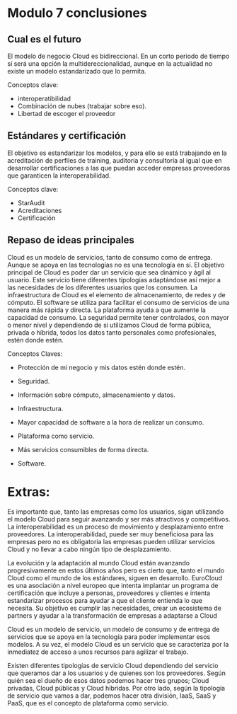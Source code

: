 # Modulo 7 conclusiones

## Cual es el futuro
El modelo de negocio Cloud es bidireccional. En un corto periodo de tiempo sí será una opción la multidereccionalidad, aunque en la actualidad no existe un modelo estandarizado que lo permita.

Conceptos clave:
- interoperatibilidad
- Combinación de nubes (trabajar sobre eso).
- Libertad de escoger el proveedor


## Estándares y certificación
El objetivo es estandarizar los modelos, y para ello se está trabajando en la acreditación de perfiles de training, auditoría y consultoría al igual que en desarrollar certificaciones a las que puedan acceder empresas proveedoras que garanticen la interoperabilidad.

Conceptos clave:
- StarAudit
- Acreditaciones
- Certificación

## Repaso de ideas principales
Cloud es un modelo de servicios, tanto de consumo como de entrega. Aunque se apoya en las tecnologías no es una tecnología en sí. El objetivo principal de Cloud es poder dar un servicio que sea dinámico y ágil al usuario. Este servicio tiene diferentes tipologías adaptándose así mejor a las necesidades de los diferentes usuarios que los consumen. La infraestructura de Cloud es el elemento de almacenamiento, de redes y de cómputo. El software se utiliza para facilitar el consumo de servicios de una manera más rápida y directa. La plataforma ayuda a que aumente la capacidad de consumo. La seguridad permite tener controlados, con mayor o menor nivel y dependiendo de si utilizamos Cloud de forma pública, privada o híbrida, todos los datos tanto personales como profesionales, estén donde estén.

Conceptos Claves:
- Protección de mi negocio y mis datos estén donde estén.
* Seguridad.

- Información sobre cómputo, almacenamiento y datos.
* Infraestructura.

- Mayor capacidad de software a la hora de realizar un consumo.
* Plataforma como servicio.

- Más servicios consumibles de forma directa.
* Software.

# Extras: 

Es importante que, tanto las empresas como los usuarios, sigan utilizando el modelo Cloud para seguir avanzando y ser más atractivos y competitivos. La interoperabilidad es un proceso de movimiento y desplazamiento entre proveedores. La interoperabilidad, puede ser muy beneficiosa para las empresas pero no es obligatoria las empresas pueden utilizar servicios Cloud y no llevar a cabo ningún tipo de desplazamiento.


La evolución y la adaptación al mundo Cloud están avanzando progresivamente en estos últimos años pero es cierto que, tanto el mundo Cloud como el mundo de los estándares, siguen en desarrollo. EuroCloud es una asociación a nivel europeo que intenta implantar un programa de certificación que incluye a personas, proveedores y clientes e intenta estandarizar procesos para ayudar a que el cliente entienda lo que necesita. Su objetivo es cumplir las necesidades, crear un ecosistema de partners y ayudar a la transformación de empresas a adaptarse a Cloud


Cloud es un modelo de servicio, un modelo de consumo y de entrega de servicios que se apoya en la tecnología para poder implementar esos modelos. A su vez, el modelo Cloud es un servicio que se caracteriza por la inmediatez de acceso a unos recursos para agilizar el trabajo.


Existen diferentes tipologías de servicio Cloud dependiendo del servicio que queramos dar a los usuarios y de quienes son los proveedores. Según quién sea el dueño de esos datos podemos hacer tres grupos; Cloud privadas, Cloud públicas y Cloud híbridas. Por otro lado, según la tipología de servicio que vamos a dar, podemos hacer otra división, IaaS, SaaS y PaaS, que es el concepto de plataforma como servicio.
